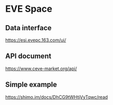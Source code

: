 # EVE Space

## Data interface

<https://esi.evepc.163.com/ui/>

## API document

<https://www.ceve-market.org/api/>

## Simple example
<https://shimo.im/docs/DhCG9tWHtjVyTqwc/read>
